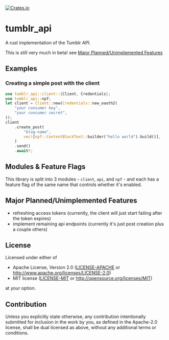 [![Crates.io](https://img.shields.io/crates/v/tumblr_api)](https://crates.io/crates/tumblr_api)


# tumblr_api

A rust implementation of the Tumblr API.

This is still very much in beta! see [Major Planned/Unimplemented Features](#major-plannedunimplemented-features)

## Examples

### Creating a simple post with the client
```rust
use tumblr_api::client::{Client, Credentials};
use tumblr_api::npf;
let client = Client::new(Credentials::new_oauth2(
    "your consumer key",
    "your consumer secret",
));
client
    .create_post(
        "blog-name",
        vec![npf::ContentBlockText::builder("hello world").build()],
    )
    .send()
    .await?;
```

## Modules & Feature Flags
This library is split into 3 modules - `client`, `api`, and `npf` - and each has a feature flag of the same name that controls whether it's enabled.

## Major Planned/Unimplemented Features
- refreshing access tokens (currently, the client will just start failing after the token expires)
- implement remaining api endpoints (currently it's just post creation plus a couple others)

## License

Licensed under either of

 * Apache License, Version 2.0
   ([LICENSE-APACHE](LICENSE-APACHE) or http://www.apache.org/licenses/LICENSE-2.0)
 * MIT license
   ([LICENSE-MIT](LICENSE-MIT) or http://opensource.org/licenses/MIT)

at your option.

## Contribution

Unless you explicitly state otherwise, any contribution intentionally submitted
for inclusion in the work by you, as defined in the Apache-2.0 license, shall be
dual licensed as above, without any additional terms or conditions.
